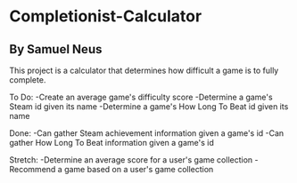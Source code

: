 # Completionist-Calculator
## By Samuel Neus

This project is a calculator that determines how difficult a game is to fully complete.

To Do:
-Create an average game's difficulty score
-Determine a game's Steam id given its name
-Determine a game's How Long To Beat id given its name

Done:
-Can gather Steam achievement information given a game's id
-Can gather How Long To Beat information given a game's id

Stretch:
-Determine an average score for a user's game collection
-Recommend a game based on a user's game collection
